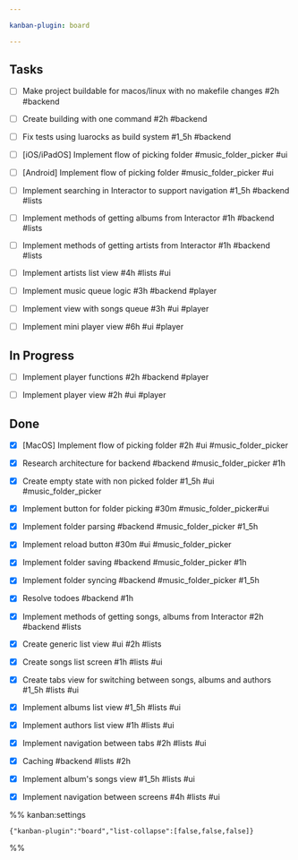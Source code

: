 ```yaml
---

kanban-plugin: board

---
```


## Tasks

- [ ] Make project buildable for macos/linux with no makefile changes #2h #backend
- [ ] Create building with one command #2h #backend
- [ ] Fix tests using luarocks as build system #1_5h #backend
- [ ] [iOS/iPadOS] Implement flow of picking folder #music_folder_picker  #ui
- [ ] [Android] Implement flow of picking folder #music_folder_picker  #ui
- [ ] Implement searching in Interactor to support navigation #1_5h #backend #lists
- [ ] Implement methods of getting albums from Interactor #1h #backend #lists
- [ ] Implement methods of getting artists from Interactor #1h #backend #lists
- [ ] Implement artists list view #4h #lists #ui
- [ ] Implement music queue logic #3h #backend #player
- [ ] Implement view with songs queue #3h #ui #player
- [ ] Implement mini player view #6h #ui #player


## In Progress

- [ ] Implement player functions #2h #backend #player
- [ ] Implement player view #2h #ui #player


## Done

- [x] [MacOS] Implement flow of picking folder #2h #ui #music_folder_picker
- [x] Research architecture for backend #backend #music_folder_picker #1h
- [x] Create empty state with non picked folder #1_5h #ui #music_folder_picker
- [x] Implement button for folder picking #30m #music_folder_picker#ui
- [x] Implement folder parsing #backend #music_folder_picker #1_5h
- [x] Implement reload button #30m #ui #music_folder_picker
- [x] Implement folder saving #backend #music_folder_picker #1h
- [x] Implement folder syncing #backend #music_folder_picker #1_5h
- [x] Resolve todoes #backend #1h
- [x] Implement methods of getting songs, albums from Interactor #2h  #backend #lists
- [x] Create generic list view #ui #2h #lists
- [x] Create songs list screen #1h #lists #ui
- [x] Create tabs view for switching between songs, albums and authors #1_5h #lists #ui
- [x] Implement albums list view #1_5h #lists #ui
- [x] Implement authors list view #1h #lists #ui
- [x] Implement navigation between tabs #2h #lists #ui
- [x] Caching #backend #lists #2h
- [x] Implement album's songs view #1_5h #lists #ui
- [x] Implement navigation between screens #4h #lists #ui




%% kanban:settings
```
{"kanban-plugin":"board","list-collapse":[false,false,false]}
```
%%